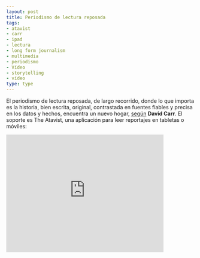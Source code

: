 ```yaml
---
layout: post
title: Periodismo de lectura reposada
tags: 
- atavist
- carr
- ipad
- lectura
- long form journalism
- multimedia
- periodismo
- Vídeo
- storytelling
- vídeo
type: type
---
```

El periodismo de lectura reposada, de largo recorrido, donde lo que importa es la historia, bien escrita, original, contrastada en fuentes fiables y precisa en los datos y hechos, encuentra un nuevo hogar, [según](http://www.nytimes.com/2011/03/28/business/media/28carr.html "Long-Form Journalism Finds a Home") **David Carr**. El soporte es The Atavist, una aplicación para leer reportajes en tabletas o móviles:

<iframe width="420" height="315" src="http://www.youtube.com/watch?v=_oB3084mFiU" frameborder="0" allowfullscreen></iframe>
